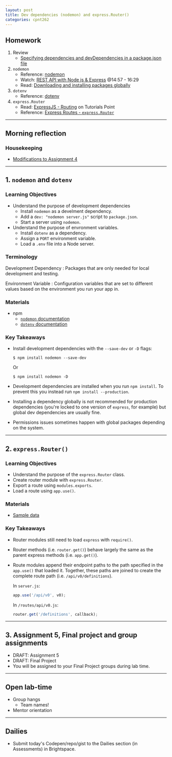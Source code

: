 ```yaml
---
layout: post
title: Dev dependencies (nodemon) and express.Router()
categories: cpnt262
---
```


## Homework
1. Review
    - [Specifying dependencies and devDependencies in a package.json file](https://docs.npmjs.com/specifying-dependencies-and-devdependencies-in-a-package-json-file)
2. `nodemon`
    - Reference: [nodemon](https://www.npmjs.com/package/nodemon)
    - Watch: [REST API with Node js & Express](https://www.youtube.com/watch?v=pKd0Rpw7O48&t=897s) @14:57 - 16:29​​
    - Read: [Downloading and installing packages globally](https://docs.npmjs.com/downloading-and-installing-packages-globally)
3. `dotenv`
    - Reference: [dotenv](https://www.npmjs.com/package/dotenv)
4. `express.Router`
    - Read: [ExpressJS - Routing](https://www.tutorialspoint.com/expressjs/expressjs_routing.htm) on Tutorials Point
    - Reference: [Express Routes - `express.Router`](https://expressjs.com/en/guide/routing.html#express-router)

---

## Morning reflection
### Housekeeping
- [Modifications to Assignment 4](https://github.com/sait-wbdv/assessments/commit/557caf4dc2ef6a1f55cbe42e60b44871aed49b51)

---

## 1. `nodemon` and `dotenv`
### Learning Objectives
- Understand the purpose of development dependencies
  - Install `nodemon` as a develment dependency.
  - Add a `dev: "nodemon server.js"` script to `package.json`.
  - Start a server using `nodemon`.
- Understand the purpose of envronment variables.
  - Install `dotenv` as a dependency.
  - Assign a `PORT` environment variable.
  - Load a `.env` file into a Node server.

### Terminology
Development Dependency
: Packages that are only needed for local development and testing.

Environment Variable
: Configuration variables that are set to different values based on the environment you run your app in.

### Materials
- npm
  - [`nodemon` documentation](https://www.npmjs.com/package/nodemon)
  - [`dotenv` documentation](https://www.npmjs.com/package/dotenv)

### Key Takeaways
- Install development dependencies with the `--save-dev` or `-D` flags:
    
    ```
    $ npm install nodemon --save-dev
    ```

    Or 

    ```
    $ npm install nodemon -D
    ```

- Development dependencies are installed when you run `npm install`. To prevent this you instead run `npm install --production`.
- Installing a dependency globally is not recommended for production dependencies (you're locked to one version of `express`, for example) but global dev dependencies are usually fine.
- Permissions issues sometimes happen with global packages depending on the system.

---

## 2. `express.Router()`
### Learning Objectives
- Understand the purpose of the `express.Router` class.
- Create router module with `express.Router`.
- Export a route using `modules.exports`.
- Load a route using `app.use()`.

### Materials
- [Sample data](https://github.com/sait-wbdv/sample-code/tree/master/assets/js)

### Key Takeaways
- Router modules still need to load `express` with `require()`.
- Router methods (i.e. `router.get()`) behave largely the same as the parent express methods (i.e. `app.get()`).
- Route modules append their endpoint paths to the path specified in the `app.use()` that loaded it. Together, these paths are joined to create the complete route path (i.e. `/api/v0/definitions`).

    In `server.js`:

    ```js
    app.use('/api/v0', v0);
    ```

    In `/routes/api/v0.js`:

    ```js
    router.get('/definitions', callback);
    ```

---

## 3. Assignment 5, Final project and group assignments
- DRAFT: Assignment 5
- DRAFT: Final Project
- You will be assigned to your Final Project groups during lab time.

---

## Open lab-time
- Group hangs
  - Team names!
- Mentor orientation

---

## Dailies
- Submit today's Codepen/repo/gist to the Dailies section (in Assessments) in Brightspace.